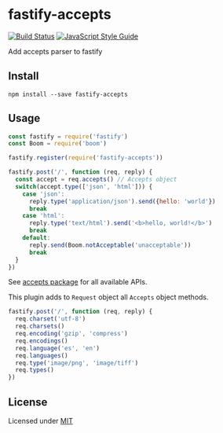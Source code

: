 # fastify-accepts

[![Build Status](https://travis-ci.org/fastify/fastify-accepts.svg?branch=master)](https://travis-ci.org/fastify/fastify-accepts)
[![JavaScript Style Guide](https://img.shields.io/badge/code_style-standard-brightgreen.svg)](https://standardjs.com)

Add accepts parser to fastify

## Install

`npm install --save fastify-accepts`

## Usage

```js
const fastify = require('fastify')
const Boom = require('boom')

fastify.register(require('fastify-accepts'))

fastify.post('/', function (req, reply) {
  const accept = req.accepts() // Accepts object
  switch(accept.type(['json', 'html'])) {
    case 'json':
      reply.type('application/json').send({hello: 'world'})
      break
    case 'html':
      reply.type('text/html').send('<b>hello, world!</b>')
      break
    default:
      reply.send(Boom.notAcceptable('unacceptable'))
      break
  }
})
```

See [accepts package](https://www.npmjs.com/package/accepts) for all available APIs.

This plugin adds to `Request` object all `Accepts` object methods.

```js
fastify.post('/', function (req, reply) {
  req.charset('utf-8')
  req.charsets()
  req.encoding('gzip', 'compress')
  req.encodings()
  req.language('es', 'en')
  req.languages()
  req.type('image/png', 'image/tiff')
  req.types()
})
```

## License

Licensed under [MIT](./LICENSE)
